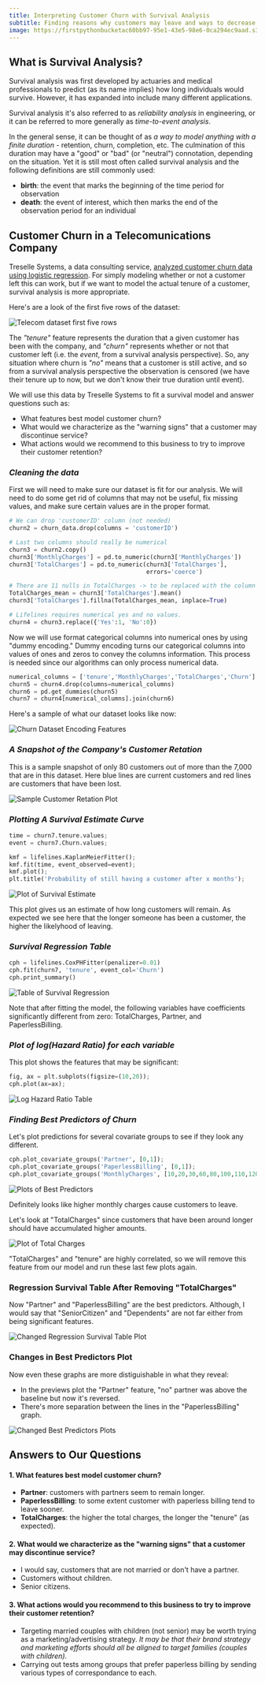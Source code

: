 ```yaml
---
title: Interpreting Customer Churn with Survival Analysis
subtitle: Finding reasons why customers may leave and ways to decrease churn
image: https://firstpythonbucketac60bb97-95e1-43e5-98e6-0ca294ec9aad.s3.us-east-2.amazonaws.com/survival-analysis-plot.png
---
```


## What is Survival Analysis?
Survival analysis was first developed by actuaries and medical professionals to predict (as its name implies) how long individuals would survive. However, it has expanded into include many different applications.

Survival analysis it's also referred to as *reliability analysis* in engineering, or it can be referred to more generally as *time-to-event analysis*.

In the general sense, it can be thought of as *a way to model anything with a finite duration* - retention, churn, completion, etc. The culmination of this duration may have a "good" or "bad" (or "neutral") connotation, depending on the situation. Yet it is still most often called survival analysis and the following definitions are still commonly used:

* **birth**: the event that marks the beginning of the time period for observation
* **death**: the event of interest, which then marks the end of the observation period for an individual

## Customer Churn in a Telecomunications Company
Treselle Systems, a data consulting service, [analyzed customer churn data using logistic regression](http://www.treselle.com/blog/customer-churn-logistic-regression-with-r/). For simply modeling whether or not a customer left this can work, but if we want to model the actual tenure of a customer, survival analysis is more appropriate.

Here's are a look of the first five rows of the dataset:

![Telecom dataset first five rows](https://firstpythonbucketac60bb97-95e1-43e5-98e6-0ca294ec9aad.s3.us-east-2.amazonaws.com/customer-churn-head.png)

The *"tenure"* feature represents the duration that a given customer has been with the company, and *"churn"* represents whether or not that customer left (i.e. the *event*, from a survival analysis perspective). So, any situation where churn is *"no"* means that a customer is still active, and so from a survival analysis perspective the observation is censored (we have their tenure up to now, but we don't know their true duration until event).

We will use this data by Treselle Systems to fit a survival model and answer questions such as:

* What features best model customer churn?
* What would we characterize as the "warning signs" that a customer may discontinue service?
* What actions would we recommend to this business to try to improve their customer retention?

### *Cleaning the data*
First we will need to make sure our dataset is fit for our analysis. We will need to do some get rid of columns that may not be useful, fix missing values, and make sure certain values are in the proper format.

```python
# We can drop 'customerID' column (not needed)
churn2 = churn_data.drop(columns = 'customerID')

# Last two columns should really be numerical
churn3 = churn2.copy()
churn3['MonthlyCharges'] = pd.to_numeric(churn3['MonthlyCharges'])
churn3['TotalCharges'] = pd.to_numeric(churn3['TotalCharges'], 
                                       errors='coerce')

# There are 11 nulls in TotalCharges -> to be replaced with the column mean
TotalCharges_mean = churn3['TotalCharges'].mean()
churn3['TotalCharges'].fillna(TotalCharges_mean, inplace=True)

# Lifelines requires numerical yes and no values.
churn4 = churn3.replace({'Yes':1, 'No':0})
```
Now we will use format categorical columns into numerical ones by using "dummy encoding." Dummy encoding turns our categorical columns into values of ones and zeros to convey the columns information. This process is needed since our algorithms can only process numerical data.

```python
numerical_columns = ['tenure','MonthlyCharges','TotalCharges','Churn']
churn5 = churn4.drop(columns=numerical_columns)
churn6 = pd.get_dummies(churn5)
churn7 = churn4[numerical_columns].join(churn6)
```

Here's a sample of what our dataset looks like now:

![Churn Dataset Encoding Features](https://firstpythonbucketac60bb97-95e1-43e5-98e6-0ca294ec9aad.s3.us-east-2.amazonaws.com/churn-onehot.png)

### *A Snapshot of the Company's Customer Retation*
This is a sample snapshot of only 80 customers out of more than the 7,000 that are in this dataset. Here blue lines are current customers and red lines are customers that have been lost.

![Sample Customer Retation Plot](https://firstpythonbucketac60bb97-95e1-43e5-98e6-0ca294ec9aad.s3.us-east-2.amazonaws.com/churn-data-snapshot.png)


### *Plotting A Survival Estimate Curve*
```python
time = churn7.tenure.values;
event = churn7.Churn.values;

kmf = lifelines.KaplanMeierFitter();
kmf.fit(time, event_observed=event);
kmf.plot();
plt.title('Probability of still having a customer after x months');
```
![Plot of Survival Estimate](https://firstpythonbucketac60bb97-95e1-43e5-98e6-0ca294ec9aad.s3.us-east-2.amazonaws.com/churn-survival-plot1.png)

This plot gives us an estimate of how long customers will remain. As expected we see here that the longer someone has been a customer, the higher the likelyhood of leaving.

### *Survival Regression Table*
```python
cph = lifelines.CoxPHFitter(penalizer=0.01)
cph.fit(churn7, 'tenure', event_col='Churn')
cph.print_summary()
```
![Table of Survival Regression](https://firstpythonbucketac60bb97-95e1-43e5-98e6-0ca294ec9aad.s3.us-east-2.amazonaws.com/churn-survival-regression1.png)

Note that after fitting the model, the following variables have coefficients significantly different from zero: TotalCharges, Partner, and PaperlessBilling. 

### *Plot of log(Hazard Ratio) for each variable*
This plot shows the features that may be significant:
```python
fig, ax = plt.subplots(figsize=(10,20));
cph.plot(ax=ax);
```
![Log Hazard Ratio Table](https://firstpythonbucketac60bb97-95e1-43e5-98e6-0ca294ec9aad.s3.us-east-2.amazonaws.com/churn-log-plot1.png)

### *Finding Best Predictors of Churn*
Let's plot predictions for several covariate groups to see if they look any different.
```python
cph.plot_covariate_groups('Partner', [0,1]);
cph.plot_covariate_groups('PaperlessBilling', [0,1]);
cph.plot_covariate_groups('MonthlyCharges', [10,20,30,60,80,100,110,120]);
```
![Plots of Best Predictors](https://firstpythonbucketac60bb97-95e1-43e5-98e6-0ca294ec9aad.s3.us-east-2.amazonaws.com/chrun-predictor-plots1.png)

Definitely looks like higher monthly charges cause customers to leave.

Let's look at "TotalCharges" since customers that have been around longer should have accumulated higher amounts.

![Plot of Total Charges](https://firstpythonbucketac60bb97-95e1-43e5-98e6-0ca294ec9aad.s3.us-east-2.amazonaws.com/churn-predictor-total1.png)

"TotalCharges" and "tenure" are highly correlated, so we will remove this feature from our model and run these last few plots again.

### Regression Survival Table After Removing "TotalCharges"
Now "Partner" and "PaperlessBilling" are the best predictors. Although, I would say that "SeniorCitizen" and "Dependents" are not far either from being significant features.

![Changed Regression Survival Table Plot](https://firstpythonbucketac60bb97-95e1-43e5-98e6-0ca294ec9aad.s3.us-east-2.amazonaws.com/churn-survival-regression2.png)

### Changes in Best Predictors Plot
Now even these graphs are more distiguishable in what they reveal:
* In the previews plot the "Partner" feature, "no" partner was above the baseline but now it's reversed.
* There's more separation between the lines in the "PaperlessBilling" graph.

![Changed Best Predictors Plots](https://firstpythonbucketac60bb97-95e1-43e5-98e6-0ca294ec9aad.s3.us-east-2.amazonaws.com/churn-predictor-plots2.png)

## Answers to Our Questions
#### 1. What features best model customer churn?
* **Partner**: customers with partners seem to remain longer.
* **PaperlessBilling**: to some extent customer with paperless billing tend to leave sooner.
* **TotalCharges**: the higher the total charges, the longer the "tenure" (as expected).

#### 2. What would we characterize as the "warning signs" that a customer may discontinue service?
* I would say, customers that are not married or don't have a partner.
* Customers without children.
* Senior citizens.

#### 3. What actions would you recommend to this business to try to improve their customer retention?
* Targeting married couples with children (not senior) may be worth trying as a marketing/advertising strategy. *It may be that their brand strategy and marketing efforts should all be aligned to target families (couples with children).*
* Carrying out tests among groups that prefer paperless billing by sending various types of correspondance to each.

<br>
